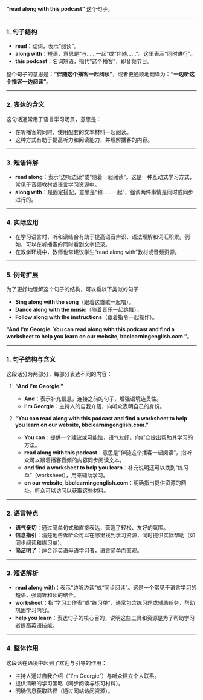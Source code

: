  **“read along with this podcast”** 这个句子。

---

### 1. **句子结构**
- **read**：动词，表示“阅读”。
- **along with**：短语，意思是“与……一起”或“伴随……”。这里表示“同时进行”。
- **this podcast**：名词短语，指代“这个播客”，即音频节目。

整个句子的意思是：**“伴随这个播客一起阅读”**，或者更通顺地翻译为：**“一边听这个播客一边阅读”**。

---

### 2. **表达的含义**
这句话通常用于语言学习场景，意思是：
- 在听播客的同时，使用配套的文本材料一起阅读。
- 这种方式有助于提高听力和阅读能力，并理解播客的内容。

---

### 3. **短语详解**
- **read along**：表示“边听边读”或“随着一起阅读”。这是一种互动式学习方式，常见于音频教材或语言学习资源中。
- **along with**：是固定搭配，意思是“和……一起”，强调两件事情是同时或同步进行的。

---

### 4. **实际应用**
- 在学习语言时，听和读结合有助于提高语音辨识、语法理解和词汇积累。例如，可以在听播客的同时看到文字记录。
- 在教学环境中，教师也常建议学生“read along with”教材或音频资源。

---

### 5. **例句扩展**
为了更好地理解这个句子的结构，可以看以下类似的句子：
- **Sing along with the song**（跟着这首歌一起唱）。
- **Dance along with the music**（随着音乐一起跳舞）。
- **Follow along with the instructions**（跟着指令一起操作）。


 **“And I'm Georgie. You can read along with this podcast and find a worksheet to help you learn on our website, bbclearningenglish.com.”**。

---

### 1. **句子结构与含义**
这段话分为两部分，每部分表达不同的内容：
1. **“And I'm Georgie.”**  
   - **And**：表示补充信息，连接之前的句子，增强语境连贯性。
   - **I'm Georgie**：主持人的自我介绍，向听众表明自己的身份。
   
2. **“You can read along with this podcast and find a worksheet to help you learn on our website, bbclearningenglish.com.”**  
   - **You can**：提供一个建议或可能性，语气友好，向听众提出帮助其学习的方法。
   - **read along with this podcast**：意思是“伴随这个播客一起阅读”，指听众可以跟着播客音频的内容同步阅读文本。
   - **and find a worksheet to help you learn**：补充说明还可以找到“练习单”（worksheet），用来辅助学习。
   - **on our website, bbclearningenglish.com**：明确指出提供资源的网址，听众可以访问以获取这些材料。

---

### 2. **语言特点**
- **语气亲切**：通过简单句式和直接表达，营造了轻松、友好的氛围。
- **信息指引**：清楚地告诉听众可以在哪里找到学习资源，同时提供实际帮助（如同步阅读和练习单）。
- **简洁明了**：适合非英语母语学习者，语言简单而直观。

---

### 3. **短语解析**
- **read along with**：表示“边听边读”或“同步阅读”。这是一个常见于语言学习的短语，强调听和读的结合。
- **worksheet**：指“学习工作表”或“练习单”，通常包含练习题或辅助任务，帮助巩固学习内容。
- **help you learn**：表达句子的核心目的，说明这些工具和资源是为了帮助学习者提高英语技能。

---

### 4. **整体作用**
这段话在语境中起到了欢迎与引导的作用：
- 主持人通过自我介绍（“I'm Georgie”）与听众建立个人联系。
- 提供清晰的学习策略（同步阅读与练习材料）。
- 明确信息获取路径（通过网站访问资源）。

